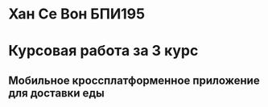 # Хан Се Вон БПИ195
# Курсовая работа за 3 курс
## Мобильное кроссплатформенное приложение для доставки еды
